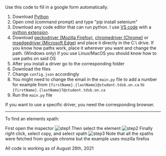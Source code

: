 Use this code to fill in a google form automatically.

   1.  Download [Python](https://www.python.org/downloads/) 
   2.  Open cmd (command prompt) and type "pip install selenium" 
   3.  Download any code editor that can run python. I use [VS code](https://code.visualstudio.com/) with a [python extension](https://code.visualstudio.com/docs/languages/python).
   4.  Download [geckodriver (Mozilla Firefox)](https://github.com/mozilla/geckodriver/releases), [chromedriver (Chrome)](https://chromedriver.chromium.org/downloads) or [msedgedriver (Microsoft Edge)](https://developer.microsoft.com/en-us/microsoft-edge/tools/webdriver/) and place it directly in the C:\ drive. If you know how paths work, place it wherever you want and change the path. (Windows only) if you use Linux/MacOS you should know how to use paths on said OS
   5.  After you install a driver go to the corresponding folder
   6.  Download the files
   7.  Change `config.json` accordingly 
   8.  You might need to change the email in the `main.py` file to add a number 
for example from `{firstName}.{lastName}@student.tdsb.on.ca` to `{firstName}.{lastName}7@student.tdsb.on.ca`
   9.  Run the `main.py` file


If you want to use a specific driver, you need the corresponding browser.

------------------------------------------
To find an elements xpath:

First open the inspector
![step1](https://user-images.githubusercontent.com/75402062/128521955-bc71050f-3748-443a-b092-0ad35ace52d4.png)
Then select the element
![step2](https://user-images.githubusercontent.com/75402062/128522125-0e027566-43b9-48a5-88bb-9254af0f91f8.png)
Finally right click, select copy, and select xpath
![step3](https://user-images.githubusercontent.com/75402062/128522228-c6e119e2-bdd0-4c20-8640-4db57b9f31d3.png)
Note that all the xpaths were fetched from google chrome but the example uses mozilla firefox


All code is working as of August 26th, 2021
